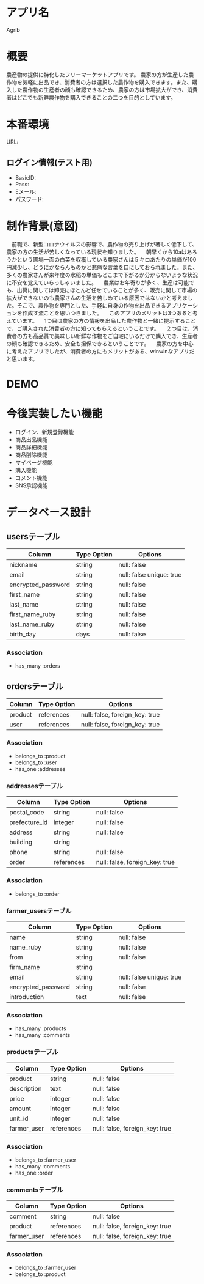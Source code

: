 # アプリ名
Agrib

# 概要
農産物の提供に特化したフリーマーケットアプリです。
農家の方が生産した農作物を気軽に出品でき、消費者の方は選択した農作物を購入できます。また、購入した農作物の生産者の顔も確認できるため、農家の方は市場拡大ができ、消費者はどこでも新鮮農作物を購入できることの二つを目的としています。

# 本番環境
URL: 

## ログイン情報(テスト用)
 - BasicID:
 - Pass:
 - Eメール: 
 - パスワード:

# 制作背景(意図)
　前職で、新型コロナウイルスの影響で、農作物の売り上げが著しく低下して、農家の方の生活が苦しくなっている現状を知りました。
　朝早くから10aはあろうかという圃場一面の白菜を収穫している農家さんは５キロあたりの単価が100円減少し、どうにかならんものかと悲痛な言葉を口にしておられました。また、多くの農家さんが来年度の水稲の単価もどこまで下がるか分からないような状況に不安を覚えていらっしゃいました。
　農業はお年寄りが多く、生産は可能でも、出荷に関しては卸売にほとんど任せていることが多く、販売に関して市場の拡大ができないのも農家さんの生活を苦しめている原因ではないかと考えました。そこで、農作物を専門とした、手軽に自身の作物を出品できるアプリケーションを作成す流ことを思いつきました。
　このアプリのメリットは3つあると考えています。
　1つ目は農家の方の情報を出品した農作物と一緒に提示することで、ご購入された消費者の方に知ってもらえるということです。
　２つ目は、消費者の方も高品質で美味しい新鮮な作物をご自宅にいるだけで購入でき、生産者の顔も確認できるため、安全も担保できるということです。
　農家の方を中心に考えたアプリでしたが、消費者の方にもメリットがある、winwinなアプリだと思います。

# DEMO



# 今後実装したい機能
 - ログイン、新規登録機能
 - 商品出品機能
 - 商品詳細機能
 - 商品削除機能
 - マイページ機能
 - 購入機能
 - コメント機能
 - SNS承認機能

 
# データベース設計
## usersテーブル

  |Column             |Type Option | Options                  |
  |------------------ |------------|------------------------- |
  |nickname           | string     | null: false              |
  |email              | string     | null: false unique: true |
  |encrypted_password | string     | null: false              |
  |first_name         | string     | null: false              |
  |last_name          | string     | null: false              |
  |first_name_ruby    | string     | null: false              |
  |last_name_ruby     | string     | null: false              |
  |birth_day          | days       | null: false              |
  

### Association
 -  has_many :orders



## ordersテーブル

  |Column             |Type Option  | Options                         |
  |------------------ |-------------|-------------------------------- |
  |product            | references  | null: false, foreign_key: true  |
  |user               | references  | null: false, foreign_key: true  |
  

  

### Association
 -  belongs_to :product
 -  belongs_to :user
 -  has_one    :addresses




 ### addressesテーブル

 | Column        | Type Option | Options                        |
 | ------------- | ----------- | ------------------------------ |
 | postal_code   | string      | null: false                    | 
 | prefecture_id | integer     | null: false                    |
 | address       | string      | null: false                    |
 | building      | string      |                                |
 | phone         | string      | null: false                    |
 | order         | references  | null: false, foreign_key: true |

### Association
 - belongs_to :order


 ### farmer_usersテーブル

 | Column             | Type Option | Options                  |
 | ------------------ | ----------- | ------------------------ |
 | name               | string      | null: false              |
 | name_ruby          | string      | null: false              |
 | from               | string      | null: false              |
 | firm_name          | string      |                          |
 | email              | string      | null: false unique: true |
 | encrypted_password | string      | null: false              |
 | introduction       | text        | null: false              |
 

### Association
 - has_many :products
 - has_many :comments


 ### productsテーブル

 | Column      | Type Option | Options                        |
 | ----------- | ----------- | ------------------------------ |
 | product     | string      | null: false                    |
 | description | text        | null: false                    |
 | price       | integer     | null: false                    |
 | amount      | integer     | null: false                    |
 | unit_id     | integer     | null: false                    |
 | farmer_user | references  | null: false, foreign_key: true |

 ### Association
 - belongs_to :farmer_user
 - has_many :comments
 - has_one :order


### commentsテーブル

 | Column      | Type Option | Options                        |
 | ----------- | ----------- | ------------------------------ |
 | comment     | string      | null: false                    |
 | product     | references  | null: false, foreign_key: true |
 | farmer_user | references  | null: false, foreign_key: true |

 ### Association
 - belongs_to :farmer_user
 - belongs_to :product

